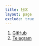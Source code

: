 ```yaml
---
title: 社区
layout: page
exclude: true
---
```



1. [GitHub](https://github.com/{{site.github_username}})
2. [Telegram](https://t.me/{{site.telegram_username}})
